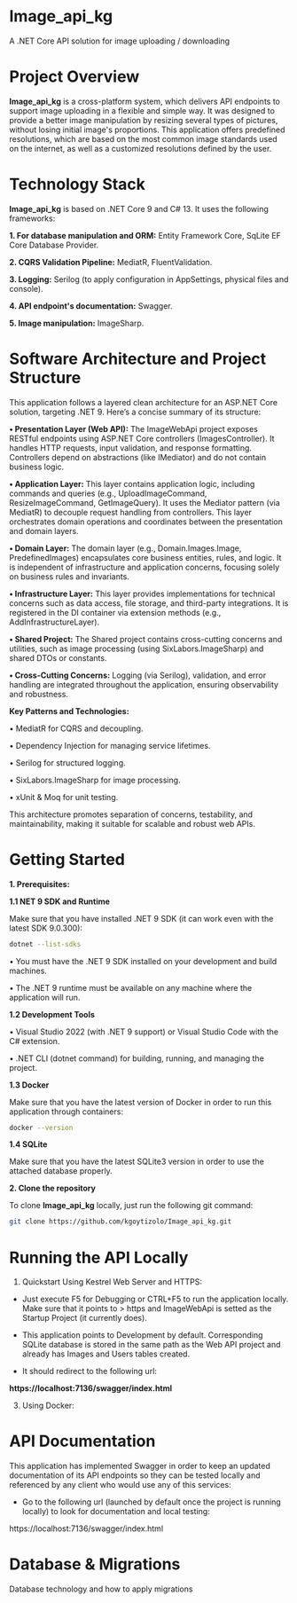 # Image_api_kg
A .NET Core API solution for image uploading / downloading


# Project Overview
**Image_api_kg** is a cross-platform system, which delivers API endpoints to support image uploading in a flexible and simple way. It was designed to provide a better image manipulation by resizing several types of pictures, without losing initial image's proportions. This application offers predefined resolutions, which are based on the most common image standards used on the internet, as well as a customized resolutions defined by the user. 


# Technology Stack
**Image_api_kg** is based on .NET Core 9 and C# 13. It uses the following frameworks:

**1. For database manipulation and ORM:** Entity Framework Core, SqLite EF Core Database Provider. 

**2. CQRS Validation Pipeline:** MediatR, FluentValidation.

**3. Logging:** Serilog (to apply configuration in AppSettings, physical files and console).

**4. API endpoint's documentation:** Swagger.

**5. Image manipulation:** ImageSharp. 


# Software Architecture and Project Structure
This application follows a layered clean architecture for an ASP.NET Core solution, targeting .NET 9. Here’s a concise summary of its structure:

**•	Presentation Layer (Web API):**
The ImageWebApi project exposes RESTful endpoints using ASP.NET Core controllers (ImagesController). It handles HTTP requests, input validation, and response formatting.
Controllers depend on abstractions (like IMediator) and do not contain business logic.

**•	Application Layer:**
This layer contains application logic, including commands and queries (e.g., UploadImageCommand, ResizeImageCommand, GetImageQuery). It uses the Mediator pattern (via MediatR) to decouple request handling from controllers. This layer orchestrates domain operations and coordinates between the presentation and domain layers.

**•	Domain Layer:**
The domain layer (e.g., Domain.Images.Image, PredefinedImages) encapsulates core business entities, rules, and logic. It is independent of infrastructure and application concerns, focusing solely on business rules and invariants.

**•	Infrastructure Layer:**
This layer provides implementations for technical concerns such as data access, file storage, and third-party integrations. It is registered in the DI container via extension methods (e.g., AddInfrastructureLayer).

**•	Shared Project:**
The Shared project contains cross-cutting concerns and utilities, such as image processing (using SixLabors.ImageSharp) and shared DTOs or constants.

**•	Cross-Cutting Concerns:**
Logging (via Serilog), validation, and error handling are integrated throughout the application, ensuring observability and robustness.

**Key Patterns and Technologies:**

•	MediatR for CQRS and decoupling.

•	Dependency Injection for managing service lifetimes.

•	Serilog for structured logging.

•	SixLabors.ImageSharp for image processing.

•	xUnit & Moq for unit testing.

This architecture promotes separation of concerns, testability, and maintainability, making it suitable for scalable and robust web APIs.



# Getting Started

**1. Prerequisites:**

**1.1 NET 9 SDK and Runtime**

Make sure that you have installed .NET 9 SDK (it can work even with the latest SDK 9.0.300):
```bash
dotnet --list-sdks
```
•	You must have the .NET 9 SDK installed on your development and build machines.

•	The .NET 9 runtime must be available on any machine where the application will run.

**1.2 Development Tools**

•	Visual Studio 2022 (with .NET 9 support) or Visual Studio Code with the C# extension.

•	.NET CLI (dotnet command) for building, running, and managing the project.

**1.3 Docker**

Make sure that you have the latest version of Docker in order to run this application through containers:
```bash
docker --version
```

**1.4 SQLite**

Make sure that you have the latest SQLite3 version in order to use the attached database properly.
 
**2. Clone the repository**

To clone **Image_api_kg** locally, just run the following git command:
```bash
git clone https://github.com/kgoytizolo/Image_api_kg.git
```

# Running the API Locally

1. Quickstart Using Kestrel Web Server and HTTPS:

- Just execute F5 for Debugging or CTRL+F5 to run the application locally. Make sure that it points to > https and ImageWebApi is setted as the Startup Project (it currently does).

- This application points to Development by default. Corresponding SQLite database is stored in the same path as the Web API project and already has Images and Users tables created.

- It should redirect to the following url:

**https://localhost:7136/swagger/index.html**

3. Using Docker:

# API Documentation

This application has implemented Swagger in order to keep an updated documentation of its API endpoints so they can be tested locally and referenced by any client who would use any of this services:

- Go to the following url (launched by default once the project is running locally) to look for documentation and local testing:

https://localhost:7136/swagger/index.html

# Database & Migrations
Database technology and how to apply migrations

